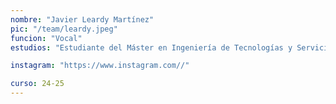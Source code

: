 ```yaml
---
nombre: "Javier Leardy Martínez"
pic: "/team/leardy.jpeg"
funcion: "Vocal"
estudios: "Estudiante del Máster en Ingeniería de Tecnologías y Servicios de Telecomunicación"

instagram: "https://www.instagram.com//"

curso: 24-25
---
```

